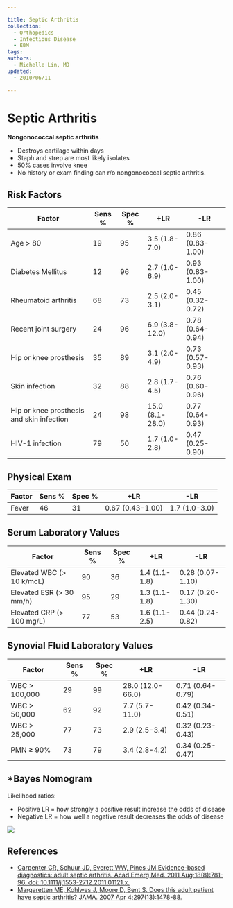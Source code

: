 ```yaml
---

title: Septic Arthritis
collection:
  - Orthopedics
  - Infectious Disease
  - EBM
tags:
authors:
  - Michelle Lin, MD
updated:
  - 2010/06/11

---
```


# Septic Arthritis

**Nongonococcal septic arthritis** 

-   Destroys cartilage within days
-   Staph and strep are most likely isolates
-   50% cases involve knee
-   No history or exam finding can r/o nongonococcal septic arthritis. 

## Risk Factors

| Factor                                    | Sens %  | Spec %  | +LR             | -LR               |
|-------------------------------------------|---------|---------|-----------------|-------------------|
| Age &gt; 80                               | 19      | 95      | 3.5 (1.8-7.0)   | 0.86 (0.83-1.00)  |
| Diabetes Mellitus                         | 12      | 96      | 2.7 (1.0-6.9)   | 0.93 (0.83-1.00)  |
| Rheumatoid arthritis                      | 68      | 73      | 2.5 (2.0-3.1)   | 0.45 (0.32-0.72)  |
| Recent joint surgery                      | 24      | 96      | 6.9 (3.8-12.0)  | 0.78 (0.64-0.94)  |
| Hip or knee prosthesis                    | 35      | 89      | 3.1 (2.0-4.9)   | 0.73 (0.57-0.93)  |
| Skin infection                            | 32      | 88      | 2.8 (1.7-4.5)   | 0.76 (0.60-0.96)  |
| Hip or knee prosthesis and skin infection | 24      | 98      | 15.0 (8.1-28.0) | 0.77 (0.64-0.93)  |
| HIV-1 infection                           | 79      | 50      | 1.7 (1.0-2.8)   | 0.47 (0.25-0.90)  |

## Physical Exam

| Factor                                    | Sens %  | Spec %  | +LR             | -LR               |
|-------------------------------------------|---------|---------|-----------------|-------------------|
| Fever                                     | 46      | 31      | 0.67 (0.43-1.00)| 1.7 (1.0-3.0)     |

## Serum Laboratory Values

| Factor                                    | Sens %  | Spec %  | +LR             | -LR               |
|-------------------------------------------|---------|---------|-----------------|-------------------|
| Elevated WBC (&gt; 10 k/mcL)              | 90      | 36      | 1.4 (1.1-1.8)   | 0.28 (0.07-1.10)  |
| Elevated ESR (&gt; 30 mm/h)               | 95      | 29      | 1.3 (1.1-1.8)   | 0.17 (0.20-1.30)  |
| Elevated CRP (&gt; 100 mg/L)              | 77      | 53      | 1.6 (1.1-2.5)   | 0.44 (0.24-0.82)  |

## Synovial Fluid Laboratory Values

| Factor                                    | Sens %  | Spec %  | +LR             | -LR               |
|-------------------------------------------|---------|---------|-----------------|-------------------|
| WBC &gt; 100,000                          | 29      | 99      | 28.0 (12.0-66.0)| 0.71 (0.64-0.79)  |
| WBC &gt; 50,000                           | 62      | 92      | 7.7 (5.7-11.0)  | 0.42 (0.34-0.51)  |
| WBC &gt; 25,000                           | 77      | 73      | 2.9 (2.5-3.4)   | 0.32 (0.23-0.43)  |
| PMN &ge; 90%                              | 73      | 79      | 3.4 (2.8-4.2)   | 0.34 (0.25-0.47)  |


## \*Bayes Nomogram

Likelihood ratios:

-   Positive LR = how strongly a positive result increase the odds of disease
-   Negative LR = how well a negative result decreases the odds of disease 

![](https://d2p53dh3qxfm0x.cloudfront.net/uploads/img/1jx/5/m/d1edcbf3-650a-5a60-b1ed-33592527d7fa/640.png)

## References

-   [Carpenter CR, Schuur JD, Everett WW, Pines JM.Evidence-based diagnostics: adult septic arthritis. Acad Emerg Med. 2011 Aug;18(8):781-96. doi: 10.1111/j.1553-2712.2011.01121.x.](http://www.ncbi.nlm.nih.gov/pubmed/?term=21843213)
-   [Margaretten ME, Kohlwes J, Moore D, Bent S. Does this adult patient have septic arthritis? JAMA. 2007 Apr 4;297(13):1478-88.](http://www.ncbi.nlm.nih.gov/pubmed/?term=17405973)
